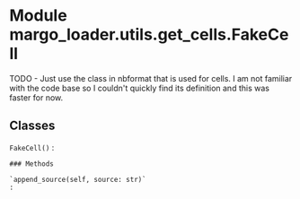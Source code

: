 Module margo_loader.utils.get_cells.FakeCell
============================================
TODO - Just use the class in nbformat that is used for cells.
I am not familiar with the code base so I couldn't quickly
find its definition and this was faster for now.

Classes
-------

`FakeCell()`
:   

    ### Methods

    `append_source(self, source: str)`
    :